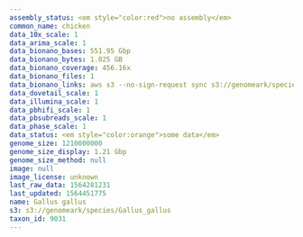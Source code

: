```yaml
---
assembly_status: <em style="color:red">no assembly</em>
common_name: chicken
data_10x_scale: 1
data_arima_scale: 1
data_bionano_bases: 551.95 Gbp
data_bionano_bytes: 1.025 GB
data_bionano_coverage: 456.16x
data_bionano_files: 1
data_bionano_links: aws s3 --no-sign-request sync s3://genomeark/species/Gallus_gallus/bGalGal1/genomic_data/bionano/ .<br>
data_dovetail_scale: 1
data_illumina_scale: 1
data_pbhifi_scale: 1
data_pbsubreads_scale: 1
data_phase_scale: 1
data_status: <em style="color:orange">some data</em>
genome_size: 1210000000
genome_size_display: 1.21 Gbp
genome_size_method: null
image: null
image_license: unknown
last_raw_data: 1564281231
last_updated: 1564451775
name: Gallus gallus
s3: s3://genomeark/species/Gallus_gallus
taxon_id: 9031
---
```

